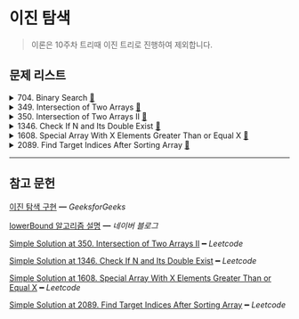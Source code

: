 # 이진 탐색

> 이론은 10주차 트리때 이진 트리로 진행하여 제외합니다.

## 문제 리스트

<details>
<summary>704. Binary Search
  <a href="https://leetcode.com/problems/binary-search/">👊</a>
</summary>

### 문제 풀이

```js
/**
 * @param {number[]} nums
 * @param {number} target
 * @return {number}
 * 
 * time:    O(log n)
 * space:   O(log n)
 */
var search = function (nums, target) {
  function binarySearch(start, end) {
    if (start > end)
      return;

    const middle = Math.floor((start + end) / 2);

    if (nums[middle] === target)
      return middle;

    if (nums[middle] > target)
      return binarySearch(start, middle - 1);
    else
      return binarySearch(middle + 1, end);
  }

  const result = binarySearch(0, nums.length - 1);
  return isNaN(result) ? -1 : result;
};
```

</details>

<details>
<summary>349. Intersection of Two Arrays
  <a href="https://leetcode.com/problems/intersection-of-two-arrays/">👊</a>
</summary>

### 문제 회고

자바스크립트 sort 배열 메소드의 기본 정렬 순서는 다음과 같다.

    기본 정렬 순서는 문자열의 유니코드 코드 포인트를 따릅니다. ━ MDN

때문에 숫자 정렬 순서를 따르도록 compare 함수를 구현해줘야한다.

### 문제 풀이

```js
/**
 * @param {number[]} nums1
 * @param {number[]} nums2
 * @return {number[]}
 * 
 * m as nums1
 * n as nums2
 *
 * time:    O(m log n)
 * space:   O(m)
 */
var intersection = function (nums1, nums2) {
  nums2.sort((a, b) => a - b);

  const result = new Set();

  for (const num of nums1) {
    const idx = binarySearch(
      start = 0,
      end = nums2.length - 1,
      nums = nums2,
      target = num
    );

    if (isNaN(idx))
      continue;

    result.add(num);
  }

  return [...result];
};

var binarySearch = function (start, end, nums, target) {
  if (start > end)
    return;

  const middle = Math.floor((start + end) / 2);

  if (nums[middle] === target)
    return middle;

  if (nums[middle] > target)
    return binarySearch(start, middle - 1, nums, target);
  else
    return binarySearch(middle + 1, end, nums, target);
}
```
</details>

<details>
<summary>350. Intersection of Two Arrays II
  <a href="https://leetcode.com/problems/intersection-of-two-arrays-ii/">👊</a>
</summary>

### 문제 회고

`349번`과 비교하여 본 문제는 탐색 대상인 nums2의 인덱스를 기억해야한다.

따라서 이진 탐색을 마친 요소는 marking을 해두어야하는데,

처음 접근을 `undefined`로 매겼지만 이진 탐색시 탐색 대상에서 제외시키지 못했다.

따라서, `-Infinity`를 주어 해결하였다.

### 문제 풀이

```js
/**
 * @param {number[]} nums1
 * @param {number[]} nums2
 * @return {number[]}
 * 
 * m as nums1
 * n as nums2
 *
 * time:    O(mn log n)
 *          for             →     O(m)
 *            binarySearch  →     O(log n)
 *            sort          →     O(n log n)
 * space:   O(n)
 */
var intersect = function (nums1, nums2) {
  nums1.sort((a, b) => a - b);
  nums2.sort((a, b) => a - b);

  const result = [];

  for (const num of nums1) {
    const idx = binarySearch(
      start = 0,
      end = nums2.length - 1,
      nums = nums2,
      target = num
    );

    if (isNaN(idx))
      continue;

    nums2[idx] = -Infinity;
    nums2.sort((a, b) => a - b);
    result.push(num);
  }

  return result;
};

var binarySearch = function (start, end, nums, target) {
  if (start > end)
    return;

  const middle = Math.floor((start + end) / 2);

  if (isNaN(nums[middle]))
    return;

  if (nums[middle] === target)
    return middle;

  if (nums[middle] > target)
    return binarySearch(start, middle - 1, nums, target);
  else
    return binarySearch(middle + 1, end, nums, target);
}
```
</details>

<details>
<summary>1346. Check If N and Its Double Exist
  <a href="https://leetcode.com/problems/check-if-n-and-its-double-exist/">👊</a>
</summary>

### 문제 회고

다음과 같은 테스트케이스에서 막혔었다.

    [-2,0,10,-19,4,6,-8]는 1번 인덱스의 0을 곱한 대상과 같이 본 테스트케이스라 false가 나와야했고,

    [2,3,3,0,0]는 여타 다른 테스트케이스처럼 true여야했다.

`350번` 접근처럼 marking을 해도 해결되지 않았다.

이진 탐색 이전에 정렬을 해둔 것을 활용하여 0이 이어질 시 true 처리하였다.

### 문제 풀이

```js
/**
 * @param {number[]} arr
 * @return {boolean}
 *
 * time:  O(n log n)
 * space: O(log n)
 */
var checkIfExist = function (arr) {
  arr.sort((a, b) => a - b);

  for (const [idx, num] of arr.entries()) {
    if (!arr[idx] && !arr[idx + 1])
      return true;

    const findIdx = binarySearch(
      start = 0,
      end = arr.length - 1,
      nums = arr,
      target = num * 2
    );

    if (num && !isNaN(findIdx))
      return true;
  }

  return false;
};

var binarySearch = function (start, end, nums, target) {
  if (start > end)
    return;

  const middle = Math.floor((start + end) / 2);

  if (isNaN(nums[middle]))
    return;

  if (nums[middle] === target)
    return middle;

  if (nums[middle] > target)
    return binarySearch(start, middle - 1, nums, target);
  else
    return binarySearch(middle + 1, end, nums, target);
}
```

</details>

<details>
<summary>1608. Special Array With X Elements Greater Than or Equal X
  <a href="https://leetcode.com/problems/special-array-with-x-elements-greater-than-or-equal-x/">👊</a>
</summary>

### 문제 회고

처음 접근 방법은 상황에 맞게 count해주는 것이었다.

중복된 숫자가 나오며 인덱스를 2칸 이동함과 동시에 count를 다음 요소만큼 증가하는 것이었다.

```js

while(idx < nums.length){
  if(nums[i] === nums[i + 1])
    idx += 2;

  while(count < nums[i + 1])
    count += 1;
  ...
}
```

문제는 lowerBound라는 알고리즘을 요구하는 것이었고, 이는 이진 탐색의 기출 변형 문제였다.

lowerBound란

    찾고자 하는 key 이상의 첫번째 위치를 반환하는 알고리즘이다.

    arr = [1, 3, 3, 5, 7], 찾고자하는 key의 요소는 3이라고 할때

    lowerBound는 1번 인덱스를 반환한다.

### 문제 풀이

```js
/**
 * @param {number[]} nums
 * @return {number}
 *
 * time:    O(n log n)
 * space:   O(1)
 */
var specialArray = function (nums) {
  const N = nums.length;
  nums.sort((a, b) => a - b);

  for (let idx = 0; idx <= N; idx++) {
    if (lowerBound(nums, idx) === (N - idx))
      return idx;
  }
  return -1;
};

var lowerBound = function (nums, key) {
  const N = nums.length;

  let start = 0;
  let end = N;

  while (start < end) {
    const mid = Math.floor((start + end) / 2);
    if (nums[mid] < key)
      start = mid + 1;
    else
      end = mid;
  }

  return start;
}
```

</details>

<details>
<summary>2089. Find Target Indices After Sorting Array
  <a href="https://leetcode.com/problems/find-target-indices-after-sorting-array/">👊</a>
</summary>


### 문제 회고

처음 접근 방법은 `350번`과 같이 marking을 해주면 쉽게 해결되어보였지만,

index를 요구하는 문제라 marking 이후 재정렬시 인덱스가 재조정되는 문제가 있었다.

때문에 이진 탐색 알고리즘 내부에서 처리해주어야했다.

### 문제 풀이

```js
/**
 * @param {number[]} nums
 * @param {number} target
 * @return {number[]}
 * 
 * time:  O(n log n)
 * space: O(n)
 */
var targetIndices = function (nums, target) {
  var binarySearch = function (start, end) {
    if (start > end)
      return;

    const middle = Math.floor((start + end) / 2);

    if (nums[middle] === target) {
      binarySearch(start, middle - 1);
      result.push(middle);
      binarySearch(middle + 1, end);
    }
    else if (nums[middle] > target)
      binarySearch(start, middle - 1);
    else
      binarySearch(middle + 1, end);
  }

  const N = nums.length;
  const result = [];

  nums.sort((a, b) => a - b);

  binarySearch(
    start = 0,
    end = N - 1,
    nums,
    target
  );

  return result;
};
```

</details>

<hr/>

## 참고 문헌

[이진 탐색 구현](https://www.geeksforgeeks.org/binary-search-in-javascript/) ━ *GeeksforGeeks*

[lowerBound 알고리즘 설명](https://m.blog.naver.com/PostView.naver?isHttpsRedirect=true&blogId=occidere&logNo=221045300639) ━ *네이버 블로그*

[Simple Solution at 350. Intersection of Two Arrays II](https://leetcode.com/problems/intersection-of-two-arrays-ii/discuss/2154281/Javascript-TIPs-for-Binary-Search) ━ *Leetcode*

[Simple Solution at 1346. Check If N and Its Double Exist](https://leetcode.com/problems/check-if-n-and-its-double-exist/discuss/1947320/JavaScript-Binary-Search) ━ *Leetcode*

[Simple Solution at 1608. Special Array With X Elements Greater Than or Equal X](https://leetcode.com/problems/special-array-with-x-elements-greater-than-or-equal-x/discuss/877706/Javascript-Python3-C%2B%2B-Lower-Bound-(ie.-Binary-Search)) ━ *Leetcode*

[Simple Solution at 2089. Find Target Indices After Sorting Array](https://leetcode.com/problems/find-target-indices-after-sorting-array/discuss/1745180/Easy-C%2B%2B-solution-or-Binary-Search-or-Explained) ━ *Leetcode*